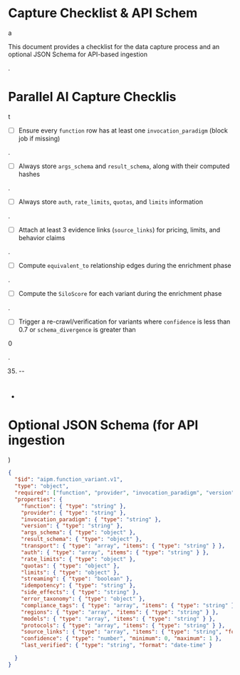 

# Capture Checklist & API Schem

a

This document provides a checklist for the data capture process and an optional JSON Schema for API-based ingestion

.

#

# Parallel AI Capture Checklis

t

- [ ] Ensure every `function` row has at least one `invocation_paradigm` (block job if missing)

.

- [ ] Always store `args_schema` and `result_schema`, along with their computed hashes

.

- [ ] Always store `auth`, `rate_limits`, `quotas`, and `limits` information

.

- [ ] Attach at least 3 evidence links (`source_links`) for pricing, limits, and behavior claims

.

- [ ] Compute `equivalent_to` relationship edges during the enrichment phase

.

- [ ] Compute the `SiloScore` for each variant during the enrichment phase

.

- [ ] Trigger a re-crawl/verification for variants where `confidence` is less than 0.7 or `schema_divergence` is greater than

0

.

35. --

- #

# Optional JSON Schema (for API ingestion

)

```json
{
  "$id": "aipm.function_variant.v1",
  "type": "object",
  "required": ["function", "provider", "invocation_paradigm", "version", "args_schema", "result_schema", "source_links"],
  "properties": {
    "function": { "type": "string" },
    "provider": { "type": "string" },
    "invocation_paradigm": { "type": "string" },
    "version": { "type": "string" },
    "args_schema": { "type": "object" },
    "result_schema": { "type": "object" },
    "transport": { "type": "array", "items": { "type": "string" } },
    "auth": { "type": "array", "items": { "type": "string" } },
    "rate_limits": { "type": "object" },
    "quotas": { "type": "object" },
    "limits": { "type": "object" },
    "streaming": { "type": "boolean" },
    "idempotency": { "type": "string" },
    "side_effects": { "type": "string" },
    "error_taxonomy": { "type": "object" },
    "compliance_tags": { "type": "array", "items": { "type": "string" } },
    "regions": { "type": "array", "items": { "type": "string" } },
    "models": { "type": "array", "items": { "type": "string" } },
    "protocols": { "type": "array", "items": { "type": "string" } },
    "source_links": { "type": "array", "items": { "type": "string", "format": "uri" } },
    "confidence": { "type": "number", "minimum": 0, "maximum": 1 },
    "last_verified": { "type": "string", "format": "date-time" }

  }
}

```

